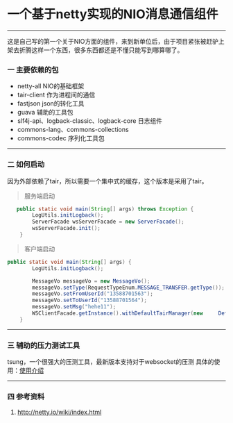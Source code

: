 # 一个基于netty实现的NIO消息通信组件

------

这是自己写的第一个关于NIO方面的组件，来到新单位后，由于项目紧张被赶驴上架去折腾这样一个东西，很多东西都还是不懂只能写到哪算哪了。

### 一 主要依赖的包
* netty-all NIO的基础框架
* tair-client  作为进程间的通信
* fastjson json的转化工具
* guava 辅助的工具包
* slf4j-api、logback-classic、logback-core 日志组件
* commons-lang、commons-collections 
* commons-codec 序列化工具包

------

### 二 如何启动

因为外部依赖了tair，所以需要一个集中式的缓存，这个版本是采用了tair。
>服务端启动

```java
   public static void main(String[] args) throws Exception {
        LogUtils.initLogback();
        ServerFacade wsServerFacade = new ServerFacade();
        wsServerFacade.init();
    }
```

>客户端启动

```java
public static void main(String[] args) {
        LogUtils.initLogback();

        MessageVo messageVo = new MessageVo();
        messageVo.setType(RequestTypeEnum.MESSAGE_TRANSFER.getType());
        messageVo.setFromUserId("13588701563");
        messageVo.setToUserId("13588701564");
        messageVo.setMsg("hehe11");
        WSClientFacade.getInstance().withDefaultTairManager(new     DefaultTairManager()).send(messageVo);//DefaultTairManager为tair中代码
    }
```

------

### 三 辅助的压力测试工具
tsung，一个很强大的压测工具，最新版本支持对于websocket的压测
具体的使用：[使用介绍](http://www.inter12.org/archives/867)

------

### 四 参考资料
1. http://netty.io/wiki/index.html



